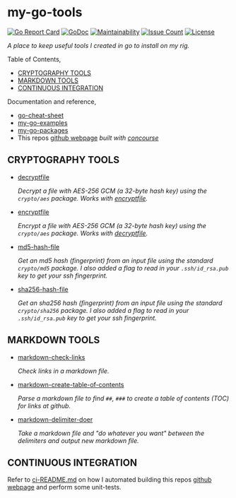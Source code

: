 # my-go-tools

[![Go Report Card](https://goreportcard.com/badge/github.com/JeffDeCola/my-go-tools)](https://goreportcard.com/report/github.com/JeffDeCola/my-go-tools)
[![GoDoc](https://godoc.org/github.com/JeffDeCola/my-go-tools?status.svg)](https://godoc.org/github.com/JeffDeCola/my-go-tools)
[![Maintainability](https://api.codeclimate.com/v1/badges/ad5212958a91606b685e/maintainability)](https://codeclimate.com/github/JeffDeCola/my-go-tools/maintainability)
[![Issue Count](https://codeclimate.com/github/JeffDeCola/my-go-tools/badges/issue_count.svg)](https://codeclimate.com/github/JeffDeCola/my-go-tools/issues)
[![License](http://img.shields.io/:license-mit-blue.svg)](http://jeffdecola.mit-license.org)

_A place to keep useful tools I created in go to install on my rig._

Table of Contents,

* [CRYPTOGRAPHY TOOLS](https://github.com/JeffDeCola/my-go-tools#cryptography-tools)
* [MARKDOWN TOOLS](https://github.com/JeffDeCola/my-go-tools#markdown-tools)
* [CONTINUOUS INTEGRATION](https://github.com/JeffDeCola/my-go-tools#continuous-integration)

Documentation and reference,

* [go-cheat-sheet](https://github.com/JeffDeCola/my-cheat-sheets/tree/master/software/development/languages/go-cheat-sheet)
* [my-go-examples](https://github.com/JeffDeCola/my-go-examples)
* [my-go-packages](https://github.com/JeffDeCola/my-go-packages)
* This repos
  [github webpage](https://jeffdecola.github.io/my-go-tools/)
  _built with
  [concourse](https://github.com/JeffDeCola/my-go-tools/blob/master/ci-README.md)_

## CRYPTOGRAPHY TOOLS

* [decryptfile](https://github.com/JeffDeCola/my-go-tools/tree/master/cryptography-tools/decryptfile)

  _Decrypt a file with AES-256 GCM (a 32-byte hash key) using the `crypto/aes` package.
  Works with
  [encryptfile](https://github.com/JeffDeCola/my-go-tools/tree/master/cryptography-tools/encryptfile)._

* [encryptfile](https://github.com/JeffDeCola/my-go-tools/tree/master/cryptography-tools/encryptfile)

  _Encrypt a file with AES-256 GCM (a 32-byte hash key) using the `crypto/aes` package.
  Works with
  [decryptfile](https://github.com/JeffDeCola/my-go-tools/tree/master/cryptography-tools/decryptfile)._

* [md5-hash-file](https://github.com/JeffDeCola/my-go-tools/tree/master/cryptography-tools/md5-hash-file)

  _Get an md5 hash (fingerprint) from an input file using the standard
  `crypto/md5` package.
  I also added a flag to read in your `.ssh/id_rsa.pub` key to get your ssh fingerprint._

* [sha256-hash-file](https://github.com/JeffDeCola/my-go-tools/tree/master/cryptography-tools/sha256-hash-file)

  _Get an sha256 hash (fingerprint) from an input file using the standard
  `crypto/sha256` package.
  I also added a flag to read in your `.ssh/id_rsa.pub` key to get your ssh fingerprint._

## MARKDOWN TOOLS

* [markdown-check-links](https://github.com/JeffDeCola/my-go-tools/tree/master/markdown-tools/markdown-check-links)

  _Check links in a markdown file._

* [markdown-create-table-of-contents](https://github.com/JeffDeCola/my-go-tools/tree/master/markdown-tools/markdown-create-table-of-contents)

  _Parse a markdown file to find `##`, `###` to create a table of contents (TOC)
  for links at github._

* [markdown-delimiter-doer](https://github.com/JeffDeCola/my-go-tools/tree/master/markdown-tools/markdown-delimiter-doer)

  _Take a markdown file and "do whatever you want" between the delimiters
  and output new markdown file._
  
## CONTINUOUS INTEGRATION

Refer to
[ci-README.md](https://github.com/JeffDeCola/my-go-tools/blob/master/ci-README.md)
on how I automated building this repos
[github webpage](https://jeffdecola.github.io/my-go-tools/)
and perform some unit-tests.
